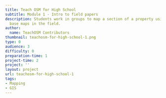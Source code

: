 ```yaml
---
title: Teach OSM for High School
subtitle: Module 1 - Intro to field papers
description: Students work in groups to map a section of a property using OSM-available
  base maps in the field.
author:
  name: TeachOSM Contributors
thumbnail: teachosm-for-high-school-1.png
type: 0
audience: 3
difficulty: 0
preparation-time: 1
project-time: 2
project: ''
layout: project
url: teachosm-for-high-school-1
tags:
- Mapping
- GIS
---
```


